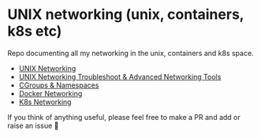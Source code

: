 # UNIX networking (unix, containers, k8s etc)

Repo documenting all my networking in the unix, containers and k8s space.

- [UNIX Networking](./unix-net.md)
- [UNIX Networking Troubleshoot & Advanced Networking Tools](./adv-net.md)
- [CGroups & Namespaces](./cgroups-ns.md)
- [Docker Networking](./docker-net.md)
- [K8s Networking](./k8s-net.md)

If you think of anything useful, please feel free to make a PR and add or raise an issue 🙏
